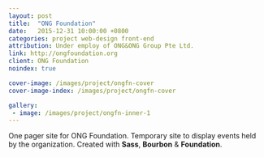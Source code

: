 ```yaml
---
layout: post
title:  "ONG Foundation"
date:   2015-12-31 10:00:00 +0800
categories: project web-design front-end
attribution: Under employ of ONG&ONG Group Pte Ltd.
link: http://ongfoundation.org
client: ONG Foundation
noindex: true

cover-image: /images/project/ongfn-cover
cover-image-index: /images/project/ongfn-cover

gallery:
 - image: /images/project/ongfn-inner-1
---
```


One pager site for ONG Foundation. Temporary site to display events held by the organization. Created with **Sass**, **Bourbon** & **Foundation**.
